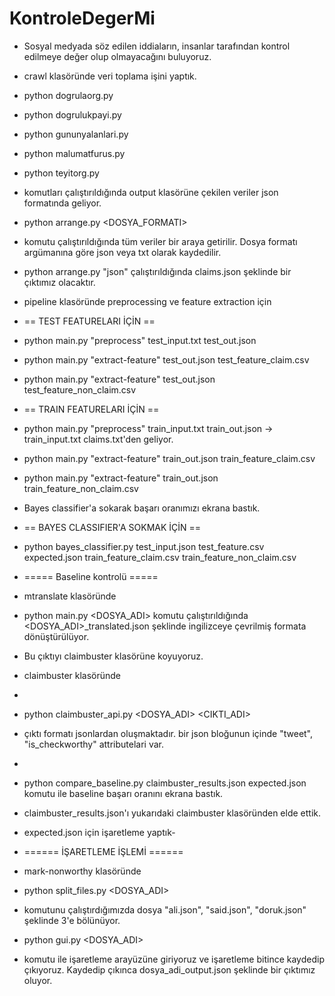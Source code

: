 # KontroleDegerMi
- Sosyal medyada söz edilen iddiaların, insanlar tarafından kontrol edilmeye değer olup olmayacağını buluyoruz.

- crawl klasöründe veri toplama işini yaptık.  
- python dogrulaorg.py  
- python dogrulukpayi.py  
- python gununyalanlari.py  
- python malumatfurus.py  
- python teyitorg.py  
- komutları çalıştırıldığında output klasörüne çekilen veriler json formatında geliyor.  
- python arrange.py <DOSYA_FORMATI>  
- komutu çalıştırıldığında tüm veriler bir araya getirilir. Dosya formatı argümanına göre json veya txt olarak kaydedilir.   
- python arrange.py "json" çalıştırıldığında claims.json şeklinde bir çıktımız olacaktır.  


- pipeline klasöründe preprocessing ve feature extraction için 
- == TEST FEATURELARI İÇİN ==  
- python main.py "preprocess" test_input.txt test_out.json 						  
- python main.py "extract-feature" test_out.json test_feature_claim.csv  
- python main.py "extract-feature" test_out.json test_feature_non_claim.csv  


- == TRAIN FEATURELARI İÇİN ==  
- python main.py "preprocess" train_input.txt train_out.json 						-> train_input.txt claims.txt'den geliyor.  
- python main.py "extract-feature" train_out.json train_feature_claim.csv  
- python main.py "extract-feature" train_out.json train_feature_non_claim.csv  


- Bayes classifier'a sokarak başarı oranımızı ekrana bastık.  
- == BAYES CLASSIFIER'A SOKMAK İÇİN ==  
- python bayes_classifier.py test_input.json test_feature.csv expected.json train_feature_claim.csv train_feature_non_claim.csv  


- ===== Baseline kontrolü =====  
- mtranslate klasöründe   
- python main.py <DOSYA_ADI> komutu çalıştırıldığında <DOSYA_ADI>_translated.json şeklinde ingilizceye çevrilmiş formata dönüştürülüyor.  
- Bu çıktıyı claimbuster klasörüne koyuyoruz.  
- claimbuster klasöründe  
-
- python claimbuster_api.py <DOSYA_ADI> <CIKTI_ADI>  
- çıktı formatı jsonlardan oluşmaktadır. bir json bloğunun içinde "tweet", "is_checkworthy" attributelari var.  
-
- python compare_baseline.py claimbuster_results.json expected.json komutu ile baseline başarı oranını ekrana bastık.  
- claimbuster_results.json'ı yukarıdaki claimbuster klasöründen elde ettik.  
- expected.json için işaretleme yaptık- 

- ====== İŞARETLEME İŞLEMİ ======  
- mark-nonworthy klasöründe  
- python split_files.py <DOSYA_ADI>   
- komutunu çalıştırdığımızda dosya "ali.json", "said.json", "doruk.json" şeklinde 3'e bölünüyor.  

- python gui.py <DOSYA_ADI>  
- komutu ile işaretleme arayüzüne giriyoruz ve işaretleme bitince kaydedip çıkıyoruz. Kaydedip çıkınca dosya_adi_output.json şeklinde bir çıktımız oluyor.  
